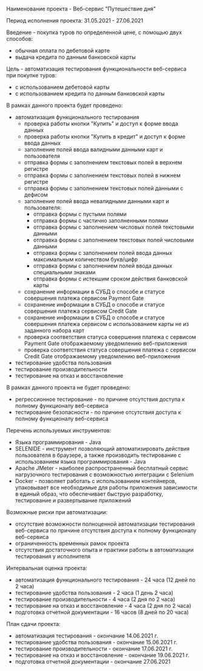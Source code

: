 Наименование проекта - Веб-сервис "Путешествие дня"

Период исполнения проекта: 31.05.2021 - 27.06.2021

Введение - покупка туров по определенной цене, с помощью двух способов:
- обычная оплата по дебетовой карте
- выдача кредита по данным банковской карты

Цель - автоматизация тестирования функциональности веб-сервиса при покупке туров:
- с использованием дебетовой карты
- с использованием кредита по данным банковской карты

В рамках данного проекта будет проведено:
- автоматизация функционального тестирования
  - проверка работы кнопки "Купить" и доступ к форме ввода данных
  - проверка работы кнопки "Купить в кредит" и доступ к форме ввода данных
  - заполнение полей ввода валидными данными карт и пользователя
  - отправка формы с заполнением текстовых полей в верхнем регистре
  - отправка формы с заполнением текстовых полей в нижнем регистре
  - отправка формы с заполнением текстовых полей данными с дефисом
  - заполнение полей ввода невалидными данными карт и пользователя: 
    - отправка формы с пустыми полями 
    - отправка формы с частично заполненными полями    
    - отправка формы с заполнением числовых полей текстовыми данными
    - отправка формы с заполнением текстовых полей числовыми данными   
    - отправка формы с заполнением полей ввода данных максимальным количеством букв/цифр
    - отправка формы с заполнением полей ввода данных специальными знаками
    - отправка формы с истекшим сроком действия банковской карты
  - сохранение информации в СУБД о способе и статусе совершения платежа сервисом Payment Gate
  - сохранение информации в СУБД о способе и статусе совершения платежа сервисом Credit Gate
  - сохранение информации в СУБД о способе и статусе совершения платежа сервисом с использованием карты не из заданного 
    набора карт
  - проверка соответствия статуса совершения платежа с сервисом Payment Gate отображаемому уведомлению веб-приложения 
  - проверка соответствия статуса совершения платежа с сервисом Credit Gate отображаемому уведомлению веб-приложения     
- тестирование удобства пользования
- тестирование производительности
- тестирование на отказ и восстановление

В рамках данного проекта не будет проведено:
- регрессионное тестирование - по причине отсутствия доступа к полному функционалу веб-сервиса
- тестирование безопасности - по причине отсутствия доступа к полному функционалу веб-сервиса

Перечень используемых инструментов:
- Языка программирования - Java
- SELENIDE - инструмент позволяющий автоматизировать действия пользователя в браузере, а также производить тестирование
  с использованием языка программирования - Java
- Apache JMeter - наиболее распространенный бесплатный сервис нагрузочного тестирования с возможностью интеграции 
  с Selenium
- Docker - позволяет работать с использованием контейнеров, упаковывает все необходимые для работы приложения
  зависимости в единый образ, что обеспечивает быструю разработку, тестирование и развертывание приложений  
  
Возможные риски при автоматизации:
- отсутствие возможности полноценной автоматизации тестирования веб-сервиса по причине отсутствия доступа к полному 
  функционалу веб-сервиса
- ограниченность временных рамок проекта
- отсутствия достаточного опыта и практики работы в автоматизации тестирования у исполнителя

Интервальная оценка проекта:
- автоматизация функционального тестирования - 24 часа (12 дней по 2 часа)
- тестирование удобства пользования - 2 часа (1 день 2 часа)
- тестирование производительности - 4 часа (2 дня по 2 часа)
- тестирование на отказ и восстановление - 4 часа (2 дня по 2 часа)
- подготовка отчетной документации - 16 часов (8 дней по 20 часа)

План сдачи проекта:
- автоматизация тестирования - окончание 14.06.2021 г.
- тестирование удобства пользования - окончание 15.06.2021 г.
- тестирование производительности - окончание 17.06.2021 г.
- тестирование на отказ и восстановление - окончание 19.06.2021 г.
- подготовка отчетной документации - окончание 27.06.2021




